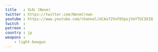 ```yaml
---
title   : ねね (Nene)
twitter : https://twitter.com/NeneCrown
youtube : https://www.youtube.com/channel/UCAo7ZVnF05pojVeYTUCIKIQ
twitch  :
patreon :
country : jp
weapons :
    - light-bowgun
---
```

